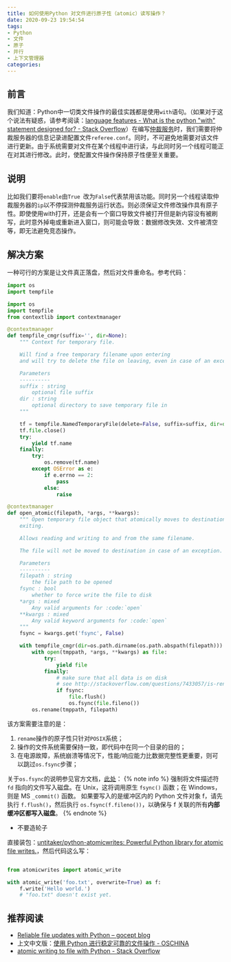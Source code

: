 ```yaml
---
title: 如何使用Python 对文件进行原子性（atomic）读写操作？
date: 2020-09-23 19:54:54
tags:
- Python
- 文件
- 原子
- 并行
- 上下文管理器
categories:
---
```


## 前言
我们知道：Python中一切类文件操作的最佳实践都是使用`with`语句。（如果对于这个说法有疑惑，请参考阅读：[language features - What is the python "with" statement designed for? - Stack Overflow](https://stackoverflow.com/questions/3012488/what-is-the-python-with-statement-designed-for)）在编写[仲裁服务](/blog/2020-07-22/dual-active-with-drbd/)时，我们需要将仲裁服务器的信息记录进配置文件`referee.conf`。同时，不可避免地需要对该文件进行更新。由于系统需要对文件在某个线程中进行读，与此同时另一个线程可能正在对其进行修改。此时，使配置文件操作保持原子性便至关重要。

## 说明
比如我们要将`enable`由`True `改为`False`代表禁用该功能。同时另一个线程读取仲裁服务器的`ip`以不停探测仲裁服务运行状态。则必须保证文件修改操作具有原子性。即使使用with打开，还是会有一个窗口导致文件被打开但是新内容没有被刷写，此时意外掉电或重新进入窗口，则可能会导致：数据修改失效、文件被清空等，即无法避免竞态操作。

## 解决方案
一种可行的方案是让文件真正落盘，然后对文件重命名。参考代码：
```python
import os
import tempfile

import os
import tempfile
from contextlib import contextmanager

@contextmanager
def tempfile_cmgr(suffix='', dir=None):
    """ Context for temporary file.

    Will find a free temporary filename upon entering
    and will try to delete the file on leaving, even in case of an exception.

    Parameters
    ----------
    suffix : string
        optional file suffix
    dir : string
        optional directory to save temporary file in
    """

    tf = tempfile.NamedTemporaryFile(delete=False, suffix=suffix, dir=dir)
    tf.file.close()
    try:
        yield tf.name
    finally:
        try:
            os.remove(tf.name)
        except OSError as e:
            if e.errno == 2:
                pass
            else:
                raise

@contextmanager
def open_atomic(filepath, *args, **kwargs):
    """ Open temporary file object that atomically moves to destination upon
    exiting.

    Allows reading and writing to and from the same filename.

    The file will not be moved to destination in case of an exception.

    Parameters
    ----------
    filepath : string
        the file path to be opened
    fsync : bool
        whether to force write the file to disk
    *args : mixed
        Any valid arguments for :code:`open`
    **kwargs : mixed
        Any valid keyword arguments for :code:`open`
    """
    fsync = kwargs.get('fsync', False)

    with tempfile_cmgr(dir=os.path.dirname(os.path.abspath(filepath))) as tmppath:
        with open(tmppath, *args, **kwargs) as file:
            try:
                yield file
            finally:
                # make sure that all data is on disk
                # see http://stackoverflow.com/questions/7433057/is-rename-without-fsync-safe
                if fsync:
                    file.flush()
                    os.fsync(file.fileno())
        os.rename(tmppath, filepath)

```
该方案需要注意的是：
 1. `rename`操作的原子性只针对`POSIX`系统；
 2. 操作的文件系统需要保持一致，即代码中在同一个目录的目的；
 3. 在电源故障，系统崩溃等情况下，性能/响应能力比数据完整性更重要，则可以跳过`os.fsync`步骤；

关于`os.fsync`的说明参见官方文档，[此处](https://docs.python.org/zh-cn/3/library/os.html#os.fsync)：
{% note info %}
强制将文件描述符 `fd` 指向的文件写入磁盘。在 Unix，这将调用原生 `fsync()` 函数；在 Windows，则是 MS `_commit()` 函数。
如果要写入的是缓冲区内的 Python 文件对象 f，请先执行 `f.flush()`，然后执行 `os.fsync(f.fileno())`，以确保与 f 关联的所有**内部缓冲区都写入磁盘**。 
{% endnote %} 
- 不要造轮子 

直接装包：[untitaker/python-atomicwrites: Powerful Python library for atomic file writes.](https://github.com/untitaker/python-atomicwrites)，然后代码这么写：
```python

from atomicwrites import atomic_write

with atomic_write('foo.txt', overwrite=True) as f:
    f.write('Hello world.')
    # "foo.txt" doesn't exist yet.
```

## 推荐阅读
- [Reliable file updates with Python – gocept blog](https://blog.gocept.com/2013/07/15/reliable-file-updates-with-python/)
- 上文中文版：[使用 Python 进行稳定可靠的文件操作 - OSCHINA](https://www.oschina.net/translate/reliable-file-updates-with-python)
- [atomic writing to file with Python - Stack Overflow](https://stackoverflow.com/questions/2333872/atomic-writing-to-file-with-python)